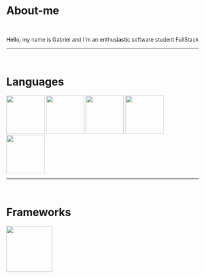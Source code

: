 

<body>
    <h1>About-me</h1>
    <br>
        <p>Hello, my name is Gabriel and I'm an enthusiastic software student FullStack </p>
    <hr>
    <br>
    <h1>Languages</h1>
    <div id="languages">
        <img src="https://upload.wikimedia.org/wikipedia/commons/thumb/9/99/Unofficial_JavaScript_logo_2.svg/260px-Unofficial_JavaScript_logo_2.svg.png" height="100px">
        <img src="https://th.bing.com/th?id=OIP.zuh492EeJoa0w_bt2BiZ3gHaKc&w=210&h=296&c=8&rs=1&qlt=90&o=6&pid=3.1&rm=2" height="100px">
        <img src="https://th.bing.com/th?id=OIP.fBJ2R5Y0m_tQXUxdc0icPQHaKd&w=210&h=297&c=8&rs=1&qlt=90&o=6&pid=3.1&rm=2" height="100px">
        <img src="https://th.bing.com/th?id=OIP.dJToM1TiZiJA0GYwzDHwjQAAAA&w=250&h=249&c=8&rs=1&qlt=90&o=6&pid=3.1&rm=2" height="100px">
        <img src="https://th.bing.com/th?id=OIP.CmR_xQULrXJrBNo7Q4EUYgAAAA&w=250&h=250&c=8&rs=1&qlt=90&o=6&pid=3.1&rm=2" height="100px">
    </div>
    <hr>
    <br>
    <h1>Frameworks</h1>
    <img src="https://th.bing.com/th?id=OIP.2lPcNBjKmc6P7DhGJ02cuAHaHa&w=250&h=250&c=8&rs=1&qlt=90&o=6&pid=3.1&rm=2" height="120px">
    
</body>
